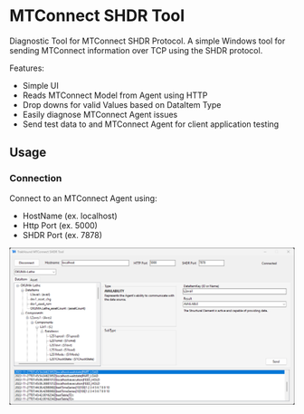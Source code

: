 # MTConnect SHDR Tool

Diagnostic Tool for MTConnect SHDR Protocol. A simple Windows tool for sending MTConnect information over TCP using the SHDR protocol.

Features:
- Simple UI
- Reads MTConnect Model from Agent using HTTP
- Drop downs for valid Values based on DataItem Type
- Easily diagnose MTConnect Agent issues
- Send test data to and MTConnect Agent for client application testing

## Usage

### Connection
Connect to an MTConnect Agent using:
- HostName (ex. localhost)
- Http Port (ex. 5000)
- SHDR Port (ex. 7878)

![Connection_Image](img/Screenshot_2022-11-27-025109.png)
